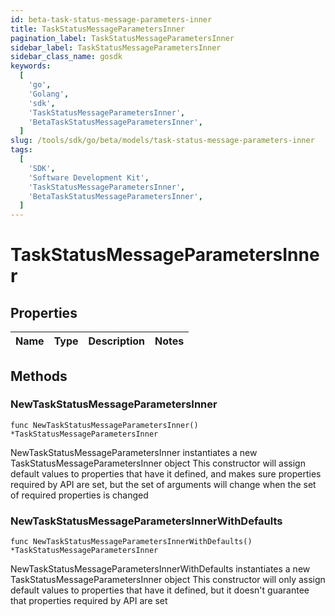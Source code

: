 ```yaml
---
id: beta-task-status-message-parameters-inner
title: TaskStatusMessageParametersInner
pagination_label: TaskStatusMessageParametersInner
sidebar_label: TaskStatusMessageParametersInner
sidebar_class_name: gosdk
keywords:
  [
    'go',
    'Golang',
    'sdk',
    'TaskStatusMessageParametersInner',
    'BetaTaskStatusMessageParametersInner',
  ]
slug: /tools/sdk/go/beta/models/task-status-message-parameters-inner
tags:
  [
    'SDK',
    'Software Development Kit',
    'TaskStatusMessageParametersInner',
    'BetaTaskStatusMessageParametersInner',
  ]
---
```


# TaskStatusMessageParametersInner

## Properties

| Name | Type | Description | Notes |
| ---- | ---- | ----------- | ----- |

## Methods

### NewTaskStatusMessageParametersInner

`func NewTaskStatusMessageParametersInner() *TaskStatusMessageParametersInner`

NewTaskStatusMessageParametersInner instantiates a new TaskStatusMessageParametersInner object This constructor will assign default values to properties that have it defined, and makes sure properties required by API are set, but the set of arguments will change when the set of required properties is changed

### NewTaskStatusMessageParametersInnerWithDefaults

`func NewTaskStatusMessageParametersInnerWithDefaults() *TaskStatusMessageParametersInner`

NewTaskStatusMessageParametersInnerWithDefaults instantiates a new TaskStatusMessageParametersInner object This constructor will only assign default values to properties that have it defined, but it doesn't guarantee that properties required by API are set

